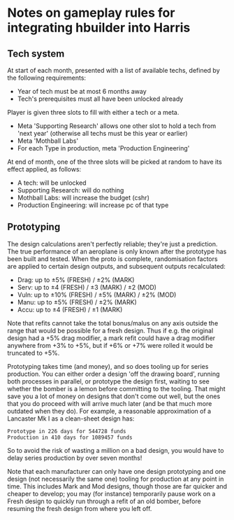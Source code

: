 Notes on gameplay rules for integrating hbuilder into Harris
============================================================

Tech system
-----------

At start of each month, presented with a list of available techs,
defined by the following requirements:

* Year of tech must be at most 6 months away
* Tech's prerequisites must all have been unlocked already

Player is given three slots to fill with either a tech or a meta.

* Meta 'Supporting Research' allows one other slot to hold a tech
  from 'next year' (otherwise all techs must be this year or earlier)
* Meta 'Mothball Labs'
* For each Type in production, meta 'Production Engineering'

At end of month, one of the three slots will be picked at random to
have its effect applied, as follows:

* A tech: will be unlocked
* Supporting Research: will do nothing
* Mothball Labs: will increase the budget (cshr)
* Production Engineering: will increase pc of that type

Prototyping
-----------

The design calculations aren't perfectly reliable; they're just a
prediction.  The true performance of an aeroplane is only known
after the prototype has been built and tested.  When the proto is
complete, randomisation factors are applied to certain design
outputs, and subsequent outputs recalculated:

* Drag: up to ±5% (FRESH) / ±2% (MARK)
* Serv: up to ±4 (FRESH) / ±3 (MARK) / ±2 (MOD)
* Vuln: up to ±10% (FRESH) / ±5% (MARK) / ±2% (MOD)
* Manu: up to ±5% (FRESH) / ±2% (MARK)
* Accu: up to ±4 (FRESH) / ±1 (MARK)

Note that refits cannot take the total bonus/malus on any axis
outside the range that would be possible for a fresh design.  Thus
if e.g. the original design had a +5% drag modifier, a mark refit
could have a drag modifier anywhere from +3% to +5%, but if +6% or
+7% were rolled it would be truncated to +5%.

Prototyping takes time (and money), and so does tooling up for
series production.  You can either order a design 'off the drawing
board', running both processes in parallel, or prototype the design
first, waiting to see whether the bomber is a lemon before committing
to the tooling.  That might save you a lot of money on designs that
don't come out well, but the ones that you do proceed with will
arrive much later (and be that much more outdated when they do).
For example, a reasonable approximation of a Lancaster Mk I as a
clean-sheet design has:
```
Prototype in 226 days for 544728 funds
Production in 410 days for 1089457 funds
```
So to avoid the risk of wasting a million on a bad design, you would
have to delay series production by over seven months!

Note that each manufacturer can only have one design prototyping and
one design (not necessarily the same one) tooling for production at
any point in time.  This includes Mark and Mod designs, though those
are far quicker and cheaper to develop; you may (for instance)
temporarily pause work on a Fresh design to quickly run through a
refit of an old bomber, before resuming the fresh design from where
you left off.
